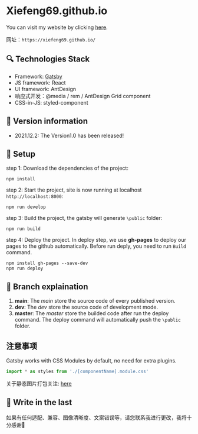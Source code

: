 # Xiefeng69.github.io

You can visit my website by clicking [here](https://xiefeng69.github.io/).

网址：`https://xiefeng69.github.io/`

## 🔍 Technologies Stack

+ Framework: [Gatsby](https://www.gatsbyjs.com)
+ JS framework: React
+ UI framework: AntDesign
+ 响应式开发：@media / rem / AntDesign Grid component
+ CSS-in-JS: styled-component

## 🐰 Version information
+ 2021.12.2: The Version1.0 has been released!

## 🚀 Setup

step 1: Download the dependencies of the project:
```
npm install
```
step 2: Start the project, site is now running at localhost `http://localhost:8000`:
```
npm run develop
```
step 3: Build the project, the gatsby will generate `\public` folder:
```
npm run build
```
step 4: Deploy the project. In deploy step, we use **gh-pages** to deploy our pages to the github automatically. Before run deply, you need to run `Build` command.
```
npm install gh-pages --save-dev
npm run deploy
```

## 💫 Branch explaination
1. **main**: The <i>main</i> store the source code of every published version.
2. **dev**: The <i>dev</i> store the source code of development mode.
3. **master**: The <i>master</i> store the builded code after run the deploy command. The deploy command will automatically push the `\public` folder.

## 注意事项
Gatsby works with CSS Modules by default, no need for extra plugins.

```javascript
import * as styles from './[componentName].module.css'
```

关于静态图片打包关注: [here](https://blog.csdn.net/waillyer/article/details/109615281)

## 📒 Write in the last

如果有任何适配、兼容、图像清晰度、文案错误等，请您联系我进行更改，我将十分感谢🙏
